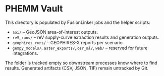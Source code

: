 # PHEMM Vault

This directory is populated by FusionLinker jobs and the helper scripts:

- `aoi/` – GeoJSON area-of-interest outputs.
- `reV_runs/` – reV supply-curve extraction results and generation outputs.
- `geophires_runs/` – GEOPHIRES-X reports per scenario.
- `gempy_models/`, `aster_exports/`, `osr_ml/`, `web/` – reserved for future integrations.

The folder is tracked empty so downstream processes know where to find results. Generated artifacts (CSV, JSON, TIF) remain untracked by Git.
